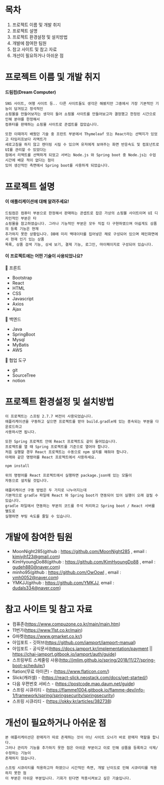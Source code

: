 # 목차
1. 프로젝트 이름 및 개발 취지
2. 프로젝트 설명 
3. 프로젝트 환경설정 및 설치방법 
4. 개발에 참여한 팀원 
5. 참고 사이트 및 참고 자료 
6. 개선이 필요하거나 아쉬운 점 


# 프로젝트 이름 및 개발 취지
#### 드림컴(Dream Computer)
    
    SNS 사이트, 여행 사이트 등.. 다른 사이트들도 생각은 해봤지만 그중에서 가장 기본적인 기능이 담겨있고 정석적인
    쇼핑몰을 만들어보자는 생각이 들어 쇼핑몰 사이트를 만들어보고자 결정했고 한정된 시간으로 인해 분야를 한정해서
    컴퓨터를 판매하는 쇼핑몰 사이트로 콘셉트를 잡았습니다.
    
    또한 이때까지 배웠던 기술 중 프런트 부분에서 Thymeleaf 또는 React라는 선택지가 있었고 타임리프보다 리액트가
    새로고침을 하지 않고 렌더링 시킬 수 있으며 유저에게 보여주는 화면 반응속도 및 컴포넌트로 UI를 관리할 수 있었다는
    점에서 리액트를 선택하게 되었고 서버는 Node.js 와 Spring boot 중 Node.js는 수업 시간에 배운 적이 없다는 점이
    있어 생산적인 측면에서 Spring boot를 사용하게 되었습니다.

# 프로젝트 설명
#### 이 애플리케이션에 대해 알려주세요!
    드림컴은 컴퓨터 부분으로 한정해서 판매하는 콘셉트로 잡은 가상의 쇼핑몰 사이트이며 UI 디자인적인 부분은 타
    쇼핑몰을 참고하였습니다. 그러나 기능적인 부분은 모두 직접 다 구현하였으며 아쉽게도 상품의 등록 기능은 현재
    추가하지 못한 상황입니다. DB에 미리 백데이터를 집어넣은 채로 구성되어 있으며 메인화면에서 현재 인기 있는 상품
    목록, 상품 검색 기능, 상세 보기, 결제 기능, 로그인, 마이페이지로 구성되어 있습니다.
    
#### 이 프로젝트에는 어떤 기술이 사용되었나요?
🔎 프론트
* Bootstrap
* React
* HTML
* CSS
* Javascript
* Axios
* Ajax

🔎 백엔드
* Java
* SpringBoot
* Mysql
* MyBatis
* AWS

🔎 협업 도구
* git
* SourceTree
* notion
    

# 프로젝트 환경설정 및 설치방법 
    이 프로젝트는 스프링 2.7.7 버전이 사용되었습니다.
    애플리케이션을 구동하고 싶으면 프로젝트를 받아 build.gradle에 있는 종속되는 부분을 다운로드하고
    사용하시면 됩니다.
    
    또한 Spring 프로젝트 안에 React 프로젝트도 같이 들어있습니다.
    프로젝트를 열 때 Spring 프로젝트를 기준으로 열어야 합니다.
    처음 실행할 경우 React 프로젝트는 수동으로 npm 설치를 해줘야 합니다.
    아래와 같은 명령어를 React 프로젝트에서 사용하세요.
    
    npm install
    
    위의 명령어를 React 프로젝트에서 실행하면 package.json에 있는 모듈이
    자동으로 설치될 것입니다.
    
    애플리케이션 구동 방법은 두 가지로 나누어지는데
    기본적으로 gradle 파일에 React 와 Spring boot가 연동되어 있어 실행이 오래 걸릴 수 있습니다.
    gradle 파일에서 연동하는 부분의 코드를 주석 처리하고 Spring boot / React 서버를 별도로
    실행하면 부팅 속도를 줄일 수 있습니다.
    

# 개발에 참여한 팀원 
* MoonNight285(github : https://github.com/MoonNight285 , email : kimjyjh123@gmail.com)
* KimHyoungDo88(github : https://github.com/KimHyoungDo88 , email : gudeh880@naver.com)
* minho95(github : https://github.com/OwOowl , email : ymh0052@naver.com)
* YMKJJ(github : https://github.com/YMKJJ, email : dudals334@naver.com)

# 참고 사이트 및 참고 자료
* 컴퓨존(https://www.compuzone.co.kr/main/main.htm)
* 11번가(https://www.11st.co.kr/main)
* G마켓(https://www.gmarket.co.kr/)
* 아임포트 - 깃허브(https://github.com/iamport/iamport-manual)
* 아임포트 - 공식문서(https://docs.iamport.kr/implementation/payment || https://chai-iamport.gitbook.io/iamport/auth/guide)
* 스프링부트 스케줄링 사용(http://jmlim.github.io/spring/2018/11/27/spring-boot-schedule/)
* flation(무료 아이콘) - (https://www.flaticon.com/)
* Slick(캐러셀) - (https://react-slick.neostack.com/docs/get-started/)
* 다음 우편번호 서비스 - (https://postcode.map.daum.net/guide)
* 스프링 시큐리티 - (https://flamme1004.gitbook.io/flamme-dev/info-1/framework/spring/springsecurity/springsecurity)
* 스프링 시큐리티 - (https://okky.kr/articles/382738)

# 개선이 필요하거나 아쉬운 점
    본 애플리케이션은 판매자가 따로 존재하는 것이 아닌 사이트 오너가 바로 판매자 역할을 합니다.
    그러나 관리자 기능을 추가하지 못한 점은 아쉬운 부분이고 이로 인해 상품을 등록하고 삭제/수정하는 기능이
    존재하지 않습니다.
    
    스프링 시큐리티를 적용하고자 하였으나 시간적인 측면, 개발 난이도로 인해 시큐리티를 적용하지 못한 점
    이 부분은 아쉬운 부분입니다. 기회가 된다면 적용시켜보고 싶은 기술입니다.
